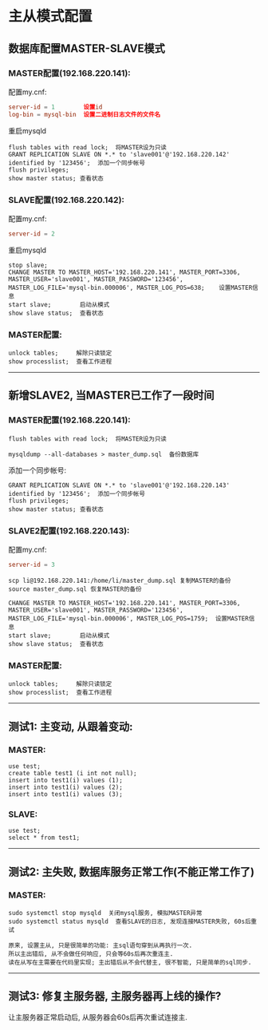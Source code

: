 # 主从模式配置

## 数据库配置MASTER-SLAVE模式

### MASTER配置(192.168.220.141):

配置my.cnf:
```conf
server-id = 1        设置id
log-bin = mysql-bin  设置二进制日志文件的文件名
```

重启mysqld

```mysql
flush tables with read lock;  将MASTER设为只读
GRANT REPLICATION SLAVE ON *.* to 'slave001'@'192.168.220.142' identified by '123456';  添加一个同步帐号
flush privileges;
show master status; 查看状态
```

### SLAVE配置(192.168.220.142):

配置my.cnf:

```conf
server-id = 2
```

重启mysqld

```mysql
stop slave;
CHANGE MASTER TO MASTER_HOST='192.168.220.141', MASTER_PORT=3306, MASTER_USER='slave001', MASTER_PASSWORD='123456', MASTER_LOG_FILE='mysql-bin.000006', MASTER_LOG_POS=638;    设置MASTER信息
start slave;        启动从模式
show slave status;  查看状态
```

### MASTER配置:
```mysql
unlock tables;     解除只读锁定
show processlist;  查看工作进程
```

---

## 新增SLAVE2, 当MASTER已工作了一段时间


### MASTER配置(192.168.220.141):
```mysql
flush tables with read lock;  将MASTER设为只读
```
```shell
mysqldump --all-databases > master_dump.sql  备份数据库
```

添加一个同步帐号:
```mysql
GRANT REPLICATION SLAVE ON *.* to 'slave001'@'192.168.220.143' identified by '123456';  添加一个同步帐号
flush privileges;
show master status; 查看状态
```

### SLAVE2配置(192.168.220.143):

配置my.cnf:
```conf
server-id = 3
```

```shell
scp li@192.168.220.141:/home/li/master_dump.sql 复制MASTER的备份
source master_dump.sql 恢复MASTER的备份
```

```mysql
CHANGE MASTER TO MASTER_HOST='192.168.220.141', MASTER_PORT=3306, MASTER_USER='slave001', MASTER_PASSWORD='123456', MASTER_LOG_FILE='mysql-bin.000006', MASTER_LOG_POS=1759;  设置MASTER信息
start slave;        启动从模式
show slave status;  查看状态
```

### MASTER配置:
```mysql
unlock tables;     解除只读锁定
show processlist;  查看工作进程
```

---

## 测试1: 主变动, 从跟着变动:

### MASTER:
```mysql
use test;
create table test1 (i int not null);
insert into test1(i) values (1);
insert into test1(i) values (2);
insert into test1(i) values (3);
```

### SLAVE:
```mysql
use test;
select * from test1;
```

---

## 测试2: 主失败, 数据库服务正常工作(不能正常工作了)

### MASTER:
```shell
sudo systemctl stop mysqld  关闭mysql服务, 模拟MASTER异常
sudo systemctl status mysqld  查看SLAVE的日志, 发现连接MASTER失败, 60s后重试
```
```text
原来, 设置主从, 只是很简单的功能: 主sql语句穿到从再执行一次.
所以主出错后, 从不会做任何响应, 只会等60s后再次重连主.
读在从写在主需要在代码里实现; 主出错后从不会代替主, 很不智能, 只是简单的sql同步.
```

---

## 测试3: 修复主服务器, 主服务器再上线的操作?  
让主服务器正常启动后, 从服务器会60s后再次重试连接主.


